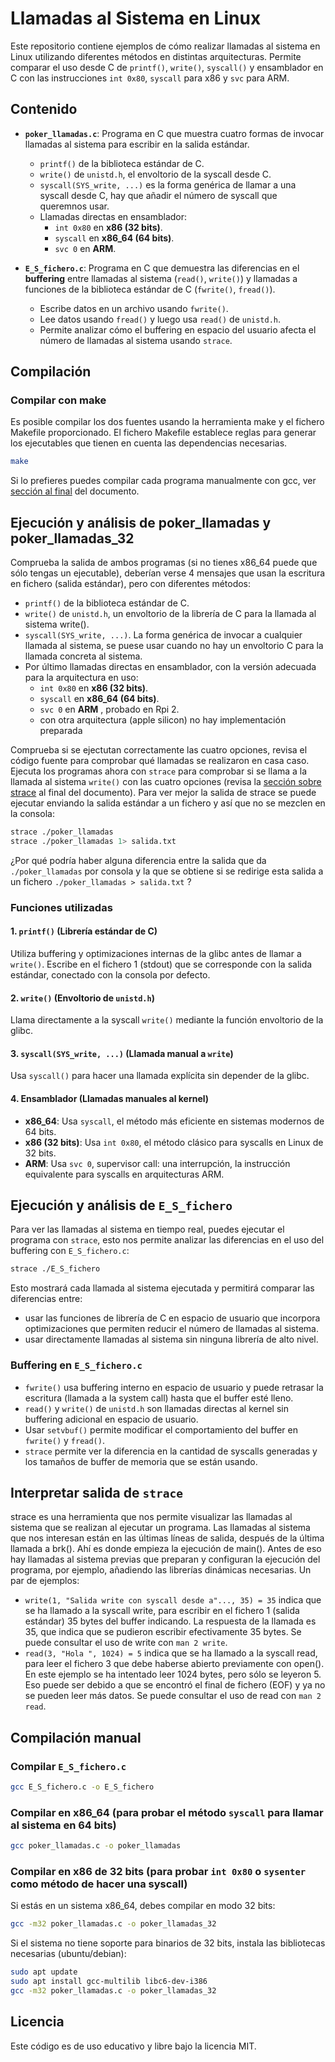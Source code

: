 # Llamadas al Sistema en Linux

Este repositorio contiene ejemplos de cómo realizar llamadas al sistema en Linux utilizando diferentes métodos en distintas arquitecturas. Permite comparar el uso desde C de `printf()`, `write()`, `syscall()` y ensamblador en C con las instrucciones `int 0x80`, `syscall` para x86 y `svc` para ARM.

## Contenido

- **`poker_llamadas.c`**: Programa en C que muestra cuatro formas de invocar llamadas al sistema para escribir en la salida estándar.

  - `printf()` de la biblioteca estándar de C.
  - `write()` de `unistd.h`, el envoltorio de la syscall desde C.
  - `syscall(SYS_write, ...)` es la forma genérica de llamar a una syscall desde C, hay que añadir el número de syscall que queremnos usar.
  - Llamadas directas en ensamblador:
    - `int 0x80` en **x86 (32 bits)**.
    - `syscall` en **x86_64 (64 bits)**.
    - `svc 0` en **ARM**.

- **`E_S_fichero.c`**: Programa en C que demuestra las diferencias en el **buffering** entre llamadas al sistema (`read()`, `write()`) y llamadas a funciones de la biblioteca estándar de C (`fwrite()`, `fread()`).

  - Escribe datos en un archivo usando `fwrite()`.
  - Lee datos usando `fread()` y luego usa `read()` de `unistd.h`.
  - Permite analizar cómo el buffering en espacio del usuario afecta el número de llamadas al sistema usando `strace`.

## Compilación

### **Compilar con make**
Es posible compilar los dos fuentes usando la herramienta make y el fichero Makefile proporcionado.
El fichero Makefile establece reglas para generar los ejecutables que tienen en cuenta las dependencias necesarias.

```sh
make
```
Si lo prefieres puedes compilar cada programa manualmente con gcc, ver [sección al final](https://github.com/AndresCampus/syscalls/blob/main/README.md#compilaci%C3%B3n-manual) del documento.

## Ejecución y análisis de poker_llamadas y poker_llamadas_32

Comprueba la salida de ambos programas (si no tienes x86_64 puede que sólo tengas un ejecutable), deberían verse 4 mensajes que usan la escritura en fichero (salida estándar), pero con diferentes métodos:
  - `printf()` de la biblioteca estándar de C.
  - `write()` de `unistd.h`, un envoltorio de la librería de C para la llamada al sistema write().
  - `syscall(SYS_write, ...)`. La forma genérica de invocar a cualquier llamada al sistema, se puese usar cuando no hay un envoltorio C para la llamada concreta al sistema.
  - Por último llamadas directas en ensamblador, con la versión adecuada para la arquitectura en uso:
    - `int 0x80` en **x86 (32 bits)**.
    - `syscall` en **x86_64 (64 bits)**.
    - `svc 0` en **ARM** , probado en Rpi 2.
    - con otra arquitectura (apple silicon) no hay implementación preparada

Comprueba si se ejectutan correctamente las cuatro opciones, revisa el código fuente para comprobar qué llamadas se realizaron en casa caso.
Ejecuta los programas ahora con `strace` para comprobar si se llama a la llamada al sistema `write()` con las cuatro opciones (revisa la [sección sobre strace](https://github.com/AndresCampus/syscalls/blob/main/README.md#interpretar-salida-de-strace) al final del documento). Para ver mejor la salida de strace se puede ejecutar enviando la salida estándar a un fichero y así que no se mezclen en la consola:
```sh
strace ./poker_llamadas
strace ./poker_llamadas 1> salida.txt
```
¿Por qué podría haber alguna diferencia entre la salida que da `./poker_llamadas` por consola y la que se obtiene si se redirige esta salida a un fichero `./poker_llamadas > salida.txt` ?

### Funciones utilizadas

#### **1. `printf()` (Librería estándar de C)**

Utiliza buffering y optimizaciones internas de la glibc antes de llamar a `write()`. Escribe en el fichero 1 (stdout) que se corresponde con la salida estándar, conectado con la consola por defecto.

#### **2. `write()` (Envoltorio de `unistd.h`)**

Llama directamente a la syscall `write()` mediante la función envoltorio de la glibc.

#### **3. `syscall(SYS_write, ...)` (Llamada manual a `write`)**

Usa `syscall()` para hacer una llamada explícita sin depender de la glibc.

#### **4. Ensamblador (Llamadas manuales al kernel)**

- **x86_64**: Usa `syscall`, el método más eficiente en sistemas modernos de 64 bits.
- **x86 (32 bits)**: Usa `int 0x80`, el método clásico para syscalls en Linux de 32 bits.
- **ARM**: Usa `svc 0`, supervisor call: una interrupción, la instrucción equivalente para syscalls en arquitecturas ARM.

## Ejecución y análisis de `E_S_fichero`

Para ver las llamadas al sistema en tiempo real, puedes ejecutar el programa con `strace`, esto nos permite analizar las diferencias en el uso del buffering con `E_S_fichero.c`:

```sh
strace ./E_S_fichero
```

Esto mostrará cada llamada al sistema ejecutada y permitirá comparar las diferencias entre:
- usar las funciones de librería de C en espacio de usuario que incorpora optimizaciones que permiten reducir el número de llamadas al sistema.
- usar directamente llamadas al sistema sin ninguna librería de alto nivel.

### Buffering en `E_S_fichero.c`

- `fwrite()` usa buffering interno en espacio de usuario y puede retrasar la escritura (llamada a la system call) hasta que el buffer esté lleno.
- `read()` y `write()` de `unistd.h` son llamadas directas al kernel sin buffering adicional en espacio de usuario.
- Usar `setvbuf()` permite modificar el comportamiento del buffer en `fwrite()` y `fread()`.
- `strace` permite ver la diferencia en la cantidad de syscalls generadas y los tamaños de buffer de memoria que se están usando.

## Interpretar salida de `strace`
strace es una herramienta que nos permite visualizar las llamadas al sistema que se realizan al ejecutar un programa. Las llamadas al sistema que nos interesan están en las últimas líneas de salida, después de la última llamada a brk(). Ahí es donde empieza la ejecución de main(). Antes de eso hay llamadas al sistema previas que preparan y configuran la ejecución del programa, por ejemplo, añadiendo las librerías dinámicas necesarias. Un par de ejemplos:

- `write(1, "Salida write con syscall desde a"..., 35) = 35` indica que se ha llamado a la syscall write, para escribir en el fichero 1 (salida estándar) 35 bytes del buffer indicando. La respuesta de la llamada es 35, que indica que se pudieron escribir efectivamente 35 bytes. Se puede consultar el uso de write con `man 2 write`.
- `read(3, "Hola ", 1024) = 5` indica que se ha llamado a la syscall read, para leer el fichero 3 que debe haberse abierto previamente con open(). En este ejemplo se ha intentado leer 1024 bytes, pero sólo se leyeron 5. Eso puede ser debido a que se encontró el final de fichero (EOF) y ya no se pueden leer más datos. Se puede consultar el uso de read con `man 2 read`.
  
## Compilación manual
### **Compilar `E_S_fichero.c`**

```sh
gcc E_S_fichero.c -o E_S_fichero
```

### **Compilar en x86_64** (para probar el método `syscall` para llamar al sistema en 64 bits)

```sh
gcc poker_llamadas.c -o poker_llamadas
```

### **Compilar en x86 de 32 bits** (para probar `int 0x80` o `sysenter` como método de hacer una syscall)
Si estás en un sistema x86_64, debes compilar en modo 32 bits:

```sh
gcc -m32 poker_llamadas.c -o poker_llamadas_32
```

Si el sistema no tiene soporte para binarios de 32 bits, instala las bibliotecas necesarias (ubuntu/debian):

```sh
sudo apt update
sudo apt install gcc-multilib libc6-dev-i386
gcc -m32 poker_llamadas.c -o poker_llamadas_32
```
## Licencia

Este código es de uso educativo y libre bajo la licencia MIT.

